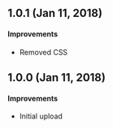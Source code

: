 ## 1.0.1 (Jan 11, 2018)

#### Improvements
- Removed CSS

## 1.0.0 (Jan 11, 2018)

#### Improvements
- Initial upload
